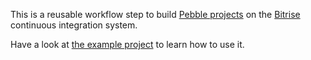 This is a reusable workflow step to build [Pebble projects](http://developer.pebble.com) on the [Bitrise](http://bitrise.io) continuous integration system.

Have a look at [the example project](https://github.com/HBehrens/bitrise-step-pebble-playground) to learn how to use it.